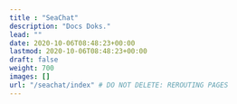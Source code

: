 ```yaml
---
title : "SeaChat"
description: "Docs Doks."
lead: ""
date: 2020-10-06T08:48:23+00:00
lastmod: 2020-10-06T08:48:23+00:00
draft: false
weight: 700
images: []
url: "/seachat/index" # DO NOT DELETE: REROUTING PAGES
---
```

